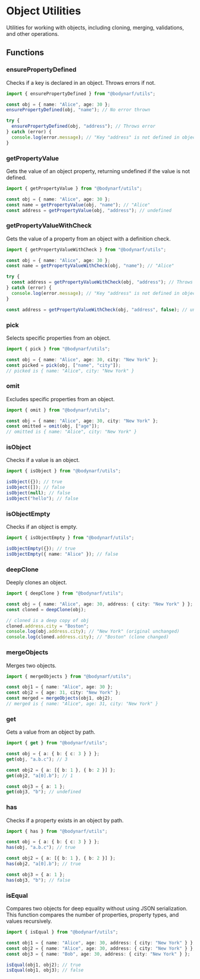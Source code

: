 # Object Utilities

Utilities for working with objects, including cloning, merging, validations, and other operations.

## Functions

### ensurePropertyDefined

Checks if a key is declared in an object. Throws errors if not.

```typescript
import { ensurePropertyDefined } from "@bodynarf/utils";

const obj = { name: "Alice", age: 30 };
ensurePropertyDefined(obj, "name"); // No error thrown

try {
  ensurePropertyDefined(obj, "address"); // Throws error
} catch (error) {
  console.log(error.message); // "Key "address" is not defined in object"
}
```

### getPropertyValue

Gets the value of an object property, returning undefined if the value is not defined.

```typescript
import { getPropertyValue } from "@bodynarf/utils";

const obj = { name: "Alice", age: 30 };
const name = getPropertyValue(obj, "name"); // "Alice"
const address = getPropertyValue(obj, "address"); // undefined
```

### getPropertyValueWithCheck

Gets the value of a property from an object with a definition check.

```typescript
import { getPropertyValueWithCheck } from "@bodynarf/utils";

const obj = { name: "Alice", age: 30 };
const name = getPropertyValueWithCheck(obj, "name"); // "Alice"

try {
  const address = getPropertyValueWithCheck(obj, "address"); // Throws error
} catch (error) {
  console.log(error.message); // "Key "address" is not defined in object"
}

const address = getPropertyValueWithCheck(obj, "address", false); // undefined (no error thrown)
```

### pick

Selects specific properties from an object.

```typescript
import { pick } from "@bodynarf/utils";

const obj = { name: "Alice", age: 30, city: "New York" };
const picked = pick(obj, ["name", "city"]);
// picked is { name: "Alice", city: "New York" }
```

### omit

Excludes specific properties from an object.

```typescript
import { omit } from "@bodynarf/utils";

const obj = { name: "Alice", age: 30, city: "New York" };
const omitted = omit(obj, ["age"]);
// omitted is { name: "Alice", city: "New York" }
```

### isObject

Checks if a value is an object.

```typescript
import { isObject } from "@bodynarf/utils";

isObject({}); // true
isObject([]); // false
isObject(null); // false
isObject("hello"); // false
```

### isObjectEmpty

Checks if an object is empty.

```typescript
import { isObjectEmpty } from "@bodynarf/utils";

isObjectEmpty({}); // true
isObjectEmpty({ name: "Alice" }); // false
```

### deepClone

Deeply clones an object.

```typescript
import { deepClone } from "@bodynarf/utils";

const obj = { name: "Alice", age: 30, address: { city: "New York" } };
const cloned = deepClone(obj);

// cloned is a deep copy of obj
cloned.address.city = "Boston";
console.log(obj.address.city); // "New York" (original unchanged)
console.log(cloned.address.city); // "Boston" (clone changed)
```

### mergeObjects

Merges two objects.

```typescript
import { mergeObjects } from "@bodynarf/utils";

const obj1 = { name: "Alice", age: 30 };
const obj2 = { age: 31, city: "New York" };
const merged = mergeObjects(obj1, obj2);
// merged is { name: "Alice", age: 31, city: "New York" }
```

### get

Gets a value from an object by path.

```typescript
import { get } from "@bodynarf/utils";

const obj = { a: { b: { c: 3 } } };
get(obj, "a.b.c"); // 3

const obj2 = { a: [{ b: 1 }, { b: 2 }] };
get(obj2, "a[0].b"); // 1

const obj3 = { a: 1 };
get(obj3, "b"); // undefined
```

### has

Checks if a property exists in an object by path.

```typescript
import { has } from "@bodynarf/utils";

const obj = { a: { b: { c: 3 } } };
has(obj, "a.b.c"); // true

const obj2 = { a: [{ b: 1 }, { b: 2 }] };
has(obj2, "a[0].b"); // true

const obj3 = { a: 1 };
has(obj3, "b"); // false
```

### isEqual

Compares two objects for deep equality without using JSON serialization. This function compares the number of properties, property types, and values recursively.

```typescript
import { isEqual } from "@bodynarf/utils";

const obj1 = { name: "Alice", age: 30, address: { city: "New York" } };
const obj2 = { name: "Alice", age: 30, address: { city: "New York" } };
const obj3 = { name: "Bob", age: 30, address: { city: "New York" } };

isEqual(obj1, obj2); // true
isEqual(obj1, obj3); // false
```
